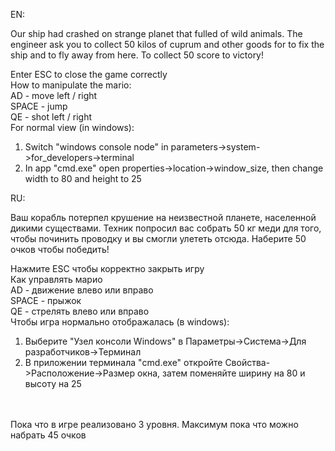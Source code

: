 EN:<br />

Our ship had crashed on strange planet that fulled of wild animals. The engineer ask you to collect 50 kilos of cuprum and other goods for to fix the ship and to fly away from here.
To collect 50 score to victory! <br />

Enter ESC to close the game correctly<br />
How to manipulate the mario: <br />
AD - move left / right<br />
SPACE - jump <br />
QE - shot left / right <br />
For normal view (in windows): <br />
1. Switch "windows console node" in parameters->system->for_developers->terminal<br />
2. In app "cmd.exe" open properties->location->window_size, then change width to 80 and height to 25<br />

RU:<br />

Ваш корабль потерпел крушение на неизвестной планете, населенной дикими существами. Техник попросил вас собрать 50 кг меди для того, чтобы починить проводку и вы смогли улететь отсюда.
Наберите 50 очков чтобы победить! <br />

Нажмите ESC чтобы корректно закрыть игру <br />
Как управлять марио<br />
AD - движение влево или вправо<br />
SPACE - прыжок <br />
QE - стрелять влево или вправо <br />
Чтобы игра нормально отображалась (в windows): <br />
1. Выберите "Узел консоли Windows" в Параметры->Система->Для разработчиков->Терминал<br />
2. В приложении терминала "cmd.exe" откройте Свойства->Расположение->Размер окна, затем поменяйте ширину на 80 и высоту на 25<br />

<br />
<br />
Пока что в игре реализовано 3 уровня. Максимум пока что можно набрать 45 очков
